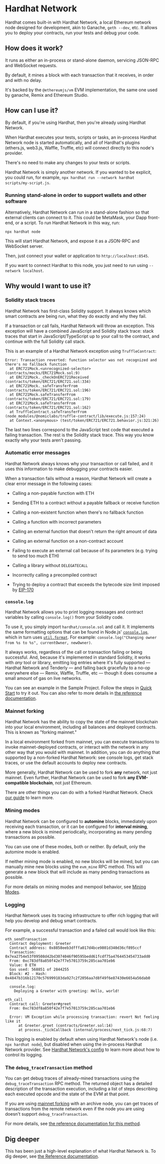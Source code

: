 # Hardhat Network <!-- An Explanation: theoretical, not practical; for studying, not for working-->

<!-- TODO: make all RPC method mentions be links to the reference on those methods. -->

Hardhat comes built-in with Hardhat Network, a local Ethereum network node designed for development, akin to Ganache, `geth --dev`, etc. It allows you to deploy your contracts, run your tests and debug your code.

## How does it work?

It runs as either an in-process or stand-alone daemon, servicing JSON-RPC and WebSocket requests.

By default, it mines a block with each transaction that it receives, in order and with no delay.

It's backed by the `@ethereumjs/vm` EVM implementation, the same one used by ganache, Remix and Ethereum Studio.

## How can I use it?

By default, if you're using Hardhat, then you're already using Hardhat Network.

When Hardhat executes your tests, scripts or tasks, an in-process Hardhat Network node is started automatically, and all of Hardhat's plugins (ethers.js, web3.js, Waffle, Truffle, etc) will connect directly to this node's provider.

There's no need to make any changes to your tests or scripts.

Hardhat Network is simply another network. If you wanted to be explicit, you could run, for example, `npx hardhat run --network hardhat scripts/my-script.js`.

### Running stand-alone in order to support wallets and other software

Alternatively, Hardhat Network can run in a stand-alone fashion so that external clients can connect to it. This could be MetaMask, your Dapp front-end, or a script. To run Hardhat Network in this way, run:

```
npx hardhat node
```

This will start Hardhat Network, and expose it as a JSON-RPC and WebSocket server.

Then, just connect your wallet or application to `http://localhost:8545`.

If you want to connect Hardhat to this node, you just need to run using `--network localhost`.

## Why would I want to use it?

### Solidity stack traces

Hardhat Network has first-class Solidity support. It always knows which smart contracts are being run, what they do exactly and why they fail.

If a transaction or call fails, Hardhat Network will throw an exception. This exception will have a combined JavaScript and Solidity stack trace: stack traces that start in JavaScript/TypeScript up to your call to the contract, and continue with the full Solidity call stack.

This is an example of a Hardhat Network exception using `TruffleContract`:

```
Error: Transaction reverted: function selector was not recognized and there's no fallback function
  at ERC721Mock.<unrecognized-selector> (contracts/mocks/ERC721Mock.sol:9)
  at ERC721Mock._checkOnERC721Received (contracts/token/ERC721/ERC721.sol:334)
  at ERC721Mock._safeTransferFrom (contracts/token/ERC721/ERC721.sol:196)
  at ERC721Mock.safeTransferFrom (contracts/token/ERC721/ERC721.sol:179)
  at ERC721Mock.safeTransferFrom (contracts/token/ERC721/ERC721.sol:162)
  at TruffleContract.safeTransferFrom (node_modules/@nomiclabs/truffle-contract/lib/execute.js:157:24)
  at Context.<anonymous> (test/token/ERC721/ERC721.behavior.js:321:26)
```

The last two lines correspond to the JavaScript test code that executed a failing transaction. The rest is the Solidity stack trace. This way you know exactly why your tests aren't passing.

### Automatic error messages

Hardhat Network always knows why your transaction or call failed, and it uses this information to make debugging your contracts easier.

When a transaction fails without a reason, Hardhat Network will create a clear error message in the following cases:

- Calling a non-payable function with ETH

- Sending ETH to a contract without a payable fallback or receive function

- Calling a non-existent function when there's no fallback function

- Calling a function with incorrect parameters

- Calling an external function that doesn't return the right amount of data

- Calling an external function on a non-contract account

- Failing to execute an external call because of its parameters (e.g. trying to send too much ETH)

- Calling a library without `DELEGATECALL`

- Incorrectly calling a precompiled contract

- Trying to deploy a contract that exceeds the bytecode size limit imposed by [EIP-170](https://eips.ethereum.org/EIPS/eip-170)

### `console.log`

Hardhat Network allows you to print logging messages and contract variables by calling `console.log()` from your Solidity code.

To use it, you simply import `hardhat/console.sol` and call it. It implements the same formatting options that can be found in Node.js' [`console.log`](https://nodejs.org/dist/latest-v12.x/docs/api/console.html#console_console_log_data_args), which in turn uses [`util.format`](https://nodejs.org/dist/latest-v12.x/docs/api/util.html#util_util_format_format_args). For example: `console.log("Changing owner from %s to %s", currentOwner, newOwner)`.

It always works, regardless of the call or transaction failing or being successful. And, because it's implemented in standard Solidity, it works with _any_ tool or library, emitting log entries where it's fully supported &mdash; Hardhat Network and Tenderly &mdash; and falling back gracefully to a no-op everywhere else &mdash; Remix, Waffle, Truffle, etc &mdash; though it does consume a small amount of gas on live networks.

You can see an example in the Sample Project. Follow the steps in [Quick Start](/getting-started/README.md#quick-start) to try it out. You can also refer to more details in [the reference documentation](./reference/README.md#consolelog).

### Mainnet forking

Hardhat Network has the ability to copy the state of the mainnet blockchain into your local environment, including all balances and deployed contracts. This is known as "forking mainnet."

In a local environment forked from mainnet, you can execute transactions to invoke mainnet-deployed contracts, or interact with the network in any other way that you would with mainnet. In addition, you can do anything that supported by a non-forked Hardhat Network: see console logs, get stack traces, or use the default accounts to deploy new contracts.

More generally, Hardhat Network can be used to fork **any** network, not just mainnet. Even further, Hardhat Network can be used to fork **any EVM-compatible blockchain**, not just Ethereum.

There are other things you can do with a forked Hardhat Network. Check [our guide](guides/mainnet-forking.md) to learn more.

### Mining modes

Hardhat Network can be configured to **automine** blocks, immediately upon receiving each transaction, or it can be configured for **interval mining**, where a new block is mined periodically, incorporating as many pending transactions as possible.

You can use one of these modes, both or neither. By default, only the automine mode is enabled.

If neither mining mode is enabled, no new blocks will be mined, but you can manually mine new blocks using the `evm_mine` RPC method. This will generate a new block that will include as many pending transactions as possible.

For more details on mining modes and mempool behavior, see [Mining Modes](explanation/mining-modes.md).

### Logging

Hardhat Network uses its tracing infrastructure to offer rich logging that will help you develop and debug smart contracts.

For example, a successful transaction and a failed call would look like this:

```
eth_sendTransaction
  Contract deployment: Greeter
  Contract address: 0x8858eeb3dfffa017d4bce9801d340d36cf895ccf
  Transaction: 0x7ea2754e53f09508d42bd3074046f90595bedd61fcdf75a4764453454733add0
  From: 0xc783df8a850f42e7f7e57013759c285caa701eb6
  Value: 0 ETH
  Gas used: 568851 of 2844255
  Block: #2 - Hash: 0x4847b316b12170c576999183da927c2f2056aa7d8f49f6e87430e6654a56dab0

  console.log:
    Deploying a Greeter with greeting: Hello, world!

eth_call
  Contract call: Greeter#greet
  From: 0xc783df8a850f42e7f7e57013759c285caa701eb6

  Error: VM Exception while processing transaction: revert Not feeling like it
      at Greeter.greet (contracts/Greeter.sol:14)
      at process._tickCallback (internal/process/next_tick.js:68:7)
```

This logging is enabled by default when using Hardhat Network's node (i.e. `npx hardhat node`), but disabled when using the in-process Hardhat Network provider. See [Hardhat Network's config](../config/README.md#hardhat-network) to learn more about how to control its logging.

### The `debug_traceTransaction` method

You can get debug traces of already-mined transactions using the `debug_traceTransaction` RPC method. The returned object has a detailed description of the transaction execution, including a list of steps describing each executed opcode and the state of the EVM at that point.

If you are using [mainnet forking](guides/mainnet-forking.html) with an archive node, you can get traces of transactions from the remote network even if the node you are using doesn't support `debug_traceTransaction`.

For more details, see [the reference documentation for this method](./reference/README.md#debug-tracetransaction).

## Dig deeper

This has been just a high-level explanation of what Hardhat Network is. To dig deeper, see [the Reference documentation](./reference/README.md). <!-- TODO: when they exist, add additional links here to "Guides", "Tutorials" and "Explanations" of more specific things. -->
